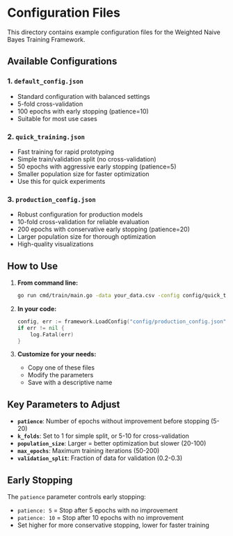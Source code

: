 # Configuration Files

This directory contains example configuration files for the Weighted Naive Bayes Training Framework.

## Available Configurations

### 1. `default_config.json`
- Standard configuration with balanced settings
- 5-fold cross-validation
- 100 epochs with early stopping (patience=10)
- Suitable for most use cases

### 2. `quick_training.json`
- Fast training for rapid prototyping
- Simple train/validation split (no cross-validation)
- 50 epochs with aggressive early stopping (patience=5)
- Smaller population size for faster optimization
- Use this for quick experiments

### 3. `production_config.json`
- Robust configuration for production models
- 10-fold cross-validation for reliable evaluation
- 200 epochs with conservative early stopping (patience=20)
- Larger population size for thorough optimization
- High-quality visualizations

## How to Use

1. **From command line:**
   ```bash
   go run cmd/train/main.go -data your_data.csv -config config/quick_training.json
   ```

2. **In your code:**
   ```go
   config, err := framework.LoadConfig("config/production_config.json")
   if err != nil {
       log.Fatal(err)
   }
   ```

3. **Customize for your needs:**
   - Copy one of these files
   - Modify the parameters
   - Save with a descriptive name

## Key Parameters to Adjust

- **`patience`**: Number of epochs without improvement before stopping (5-20)
- **`k_folds`**: Set to 1 for simple split, or 5-10 for cross-validation
- **`population_size`**: Larger = better optimization but slower (20-100)
- **`max_epochs`**: Maximum training iterations (50-200)
- **`validation_split`**: Fraction of data for validation (0.2-0.3)

## Early Stopping

The `patience` parameter controls early stopping:
- `patience: 5` = Stop after 5 epochs with no improvement
- `patience: 10` = Stop after 10 epochs with no improvement
- Set higher for more conservative stopping, lower for faster training